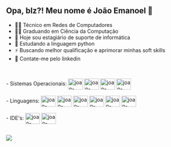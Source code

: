 ## Opa, blz?! Meu nome é João Emanoel 👋


- 👨‍🎓 Técnico em Redes de Computadores
- 👨‍💻 Graduando em Ciência da Computação
- 🔭 Hoje sou estagiário de suporte de informática
- 🌱 Estudando a linguagem python  
- ⚡ Buscando melhor qualificação e aprimorar minhas soft skills
- 💬 Contate-me pelo linkedin 
##
<div style="display: inline_block"><br>
   - Sistemas Operacionais: <img align="center" alt="joao-Windows" height="30" width="40" src="https://cdn.jsdelivr.net/gh/devicons/devicon@latest/icons/windows11/windows11-original.svg" /> 
   <img align="center" alt="joao-Linux" height="30" width="40" src="https://cdn.jsdelivr.net/gh/devicons/devicon@latest/icons/linux/linux-original.svg" />
   <img align="center" alt="joao-Debian" height="30" width="40" src="https://cdn.jsdelivr.net/gh/devicons/devicon@latest/icons/debian/debian-original.svg" /> 
   <img align="center" alt="joao-Ubuntu" height="30" width="40" src="https://cdn.jsdelivr.net/gh/devicons/devicon@latest/icons/ubuntu/ubuntu-original.svg" /> <br><br>
   - Linguagens: <img align="center" alt="joao-Python" height="30" width="40" src="https://cdn.jsdelivr.net/gh/devicons/devicon@latest/icons/python/python-original.svg" />
   <img align="center" alt="joao-C++" height="30" width="40" src="https://cdn.jsdelivr.net/gh/devicons/devicon@latest/icons/cplusplus/cplusplus-original.svg" />
   <img align="center" alt="joao-HTML5" height="30" width="40" src="https://cdn.jsdelivr.net/gh/devicons/devicon@latest/icons/html5/html5-original.svg" />
   <img align="center" alt="joao-CSS3" height="30" width="40" src="https://cdn.jsdelivr.net/gh/devicons/devicon@latest/icons/css3/css3-original.svg" />
   <img align="center" alt="joao-JavaScript" height="30" width="40" src="https://cdn.jsdelivr.net/gh/devicons/devicon@latest/icons/javascript/javascript-plain.svg" />
   <img align="center" alt="joao-Bootstrap" height="30" width="40" src="https://cdn.jsdelivr.net/gh/devicons/devicon@latest/icons/bootstrap/bootstrap-original.svg" /> <br><br>
   - IDE's: <img align="center" alt="joao-Pycharm" height="30" width="40" src="https://cdn.jsdelivr.net/gh/devicons/devicon@latest/icons/pycharm/pycharm-original.svg" />
   <img align="center" alt="joao-Vscode" height="30" width="40" src="https://cdn.jsdelivr.net/gh/devicons/devicon@latest/icons/vscode/vscode-original.svg" />
</div>

##

<div>
  <a href="https://www.linkedin.com/in/joaojustino21/" target="_blank"><img src="https://img.shields.io/badge/LinkedIn-0077B5?style=for-the-badge&logo=linkedin&logoColor=white" target="_blank"></a>
</div> 
  


          



